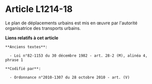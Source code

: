 # Article L1214-18

Le plan de déplacements urbains est mis en œuvre par l'autorité organisatrice des transports urbains.

**Liens relatifs à cet article**

	**Anciens textes**:

	  - Loi n°82-1153 du 30 décembre 1982 - art. 28-2 (M), alinéa 4, phrase 1

	**Codifié par**:

	  - Ordonnance n°2010-1307 du 28 octobre 2010 - art. (V)
